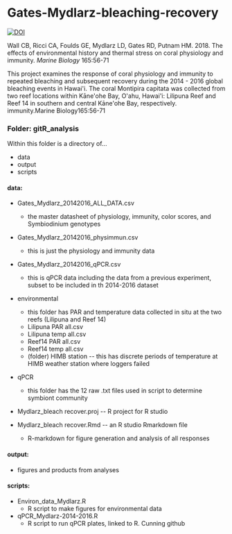 # Gates-Mydlarz-bleaching-recovery
<a href="https://doi.org/10.5281/zenodo.1175034"><img src="https://zenodo.org/badge/DOI/10.5281/zenodo.1175034.svg" alt="DOI"></a>  

Wall CB, Ricci CA, Foulds GE, Mydlarz LD, Gates RD, Putnam HM. 2018. The effects of environmental history and thermal stress on coral physiology and immunity. _Marine Biology_ 165:56-71

This project examines the response of coral physiology and immunity to repeated bleaching and subsequent recovery during the 2014 - 2016 global bleaching events in Hawai'i. The coral Montipira capitata was collected from two reef locations within Kāne'ohe Bay, O'ahu, Hawai'i: Lilipuna Reef and Reef 14 in southern and central Kāne'ohe Bay, respectively. immunity.Marine Biology165:56-71

### Folder: gitR_analysis
Within this folder is a directory of...
- data
- output
- scripts

#### data: 
  - Gates_Mydlarz_20142016_ALL_DATA.csv
      - the master datasheet of physiology, immunity, color scores, and Symbiodinium genotypes
  - Gates_Mydlarz_20142016_physimmun.csv
      - this is just the physiology and immunity data
  - Gates_Mydlarz_20142016_qPCR.csv
      - this is qPCR data including the data from a previous experiment, subset to be included in th 2014-2016 dataset
      
  - environmental
      - this folder has PAR and temperature data collected in situ at the two reefs (Lilipuna and Reef 14)
      - Lilipuna PAR all.csv
      - Lilipuna temp all.csv
      - Reef14 PAR all.csv
      - Reef14 temp all.csv
      - (folder) HIMB station -- this has discrete periods of temperature at HIMB weather station where loggers failed
      
   - qPCR
      - this folder has the 12 raw .txt files used in script to determine symbiont community
     
   - Mydlarz_bleach recover.proj -- R project for R studio
   - Mydlarz_bleach recover.Rmd -- an R studio Rmarkdown file
      - R-markdown for figure generation and  analysis of all responses
      
#### output: 
  - figures and products from analyses

#### scripts:
  - Environ_data_Mydlarz.R
      - R script to make figures for environmental data
  - qPCR_Mydlarz-2014-2016.R 
      - R script to run qPCR plates, linked to R. Cunning github



